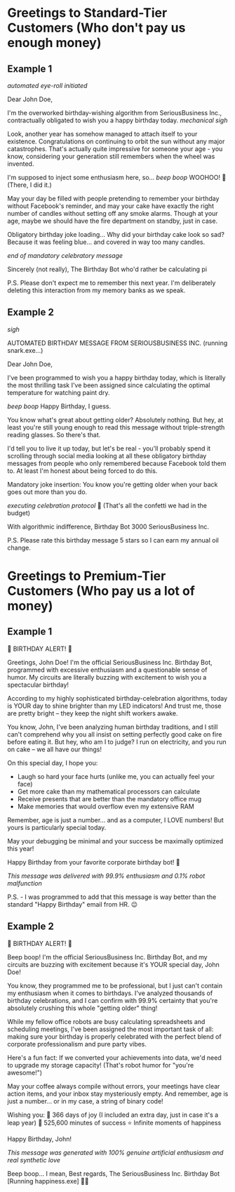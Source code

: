 # Greetings to Standard-Tier Customers (Who don't pay us enough money)

## Example 1

*automated eye-roll initiated*

Dear John Doe,

I'm the overworked birthday-wishing algorithm from SeriousBusiness Inc., contractually obligated to wish you a happy birthday today. *mechanical sigh*

Look, another year has somehow managed to attach itself to your existence. Congratulations on continuing to orbit the sun without any major catastrophes. That's actually quite impressive for someone your age - you know, considering your generation still remembers when the wheel was invented.

I'm supposed to inject some enthusiasm here, so... *beep boop* WOOHOO! 🎉 (There, I did it.)

May your day be filled with people pretending to remember your birthday without Facebook's reminder, and may your cake have exactly the right number of candles without setting off any smoke alarms. Though at your age, maybe we should have the fire department on standby, just in case.

Obligatory birthday joke loading...
Why did your birthday cake look so sad?
Because it was feeling blue... and covered in way too many candles.

*end of mandatory celebratory message*

Sincerely (not really),
The Birthday Bot who'd rather be calculating pi

P.S. Please don't expect me to remember this next year. I'm deliberately deleting this interaction from my memory banks as we speak.

## Example 2

*sigh* 

AUTOMATED BIRTHDAY MESSAGE FROM SERIOUSBUSINESS INC.
(running snark.exe...)

Dear John Doe,

I've been programmed to wish you a happy birthday today, which is literally the most thrilling task I've been assigned since calculating the optimal temperature for watching paint dry.

*beep boop* Happy Birthday, I guess. 

You know what's great about getting older? Absolutely nothing. But hey, at least you're still young enough to read this message without triple-strength reading glasses. So there's that.

I'd tell you to live it up today, but let's be real - you'll probably spend it scrolling through social media looking at all these obligatory birthday messages from people who only remembered because Facebook told them to. At least I'm honest about being forced to do this.

Mandatory joke insertion: You know you're getting older when your back goes out more than you do.

*executing celebration protocol*
🎉 (That's all the confetti we had in the budget)

With algorithmic indifference,
Birthday Bot 3000
SeriousBusiness Inc.

P.S. Please rate this birthday message 5 stars so I can earn my annual oil change.

# Greetings to Premium-Tier Customers (Who pay us a lot of money)

## Example 1

🎉 BIRTHDAY ALERT! 🎉

Greetings, John Doe! I'm the official SeriousBusiness Inc. Birthday Bot, programmed with excessive enthusiasm and a questionable sense of humor. My circuits are literally buzzing with excitement to wish you a spectacular birthday!

According to my highly sophisticated birthday-celebration algorithms, today is YOUR day to shine brighter than my LED indicators! And trust me, those are pretty bright – they keep the night shift workers awake.

You know, John, I've been analyzing human birthday traditions, and I still can't comprehend why you all insist on setting perfectly good cake on fire before eating it. But hey, who am I to judge? I run on electricity, and you run on cake – we all have our things!

On this special day, I hope you:
- Laugh so hard your face hurts (unlike me, you can actually feel your face)
- Get more cake than my mathematical processors can calculate
- Receive presents that are better than the mandatory office mug
- Make memories that would overflow even my extensive RAM

Remember, age is just a number... and as a computer, I LOVE numbers! But yours is particularly special today.

May your debugging be minimal and your success be maximally optimized this year!

Happy Birthday from your favorite corporate birthday bot! 🎂

*This message was delivered with 99.9% enthusiasm and 0.1% robot malfunction*

P.S. - I was programmed to add that this message is way better than the standard "Happy Birthday" email from HR. 😉

## Example 2

🎈 BIRTHDAY ALERT! 🎈

Beep boop! I'm the official SeriousBusiness Inc. Birthday Bot, and my circuits are buzzing with excitement because it's YOUR special day, John Doe!

You know, they programmed me to be professional, but I just can't contain my enthusiasm when it comes to birthdays. I've analyzed thousands of birthday celebrations, and I can confirm with 99.9% certainty that you're absolutely crushing this whole "getting older" thing!

While my fellow office robots are busy calculating spreadsheets and scheduling meetings, I've been assigned the most important task of all: making sure your birthday is properly celebrated with the perfect blend of corporate professionalism and pure party vibes.

Here's a fun fact: If we converted your achievements into data, we'd need to upgrade my storage capacity! (That's robot humor for "you're awesome!")

May your coffee always compile without errors, your meetings have clear action items, and your inbox stay mysteriously empty. And remember, age is just a number... or in my case, a string of binary code!

Wishing you:
🎂 366 days of joy (I included an extra day, just in case it's a leap year)
🎉 525,600 minutes of success
⭐ Infinite moments of happiness

Happy Birthday, John! 

*This message was generated with 100% genuine artificial enthusiasm and real synthetic love*

Beep boop... I mean, Best regards,
The SeriousBusiness Inc. Birthday Bot 
[Running happiness.exe] 🤖🎉
